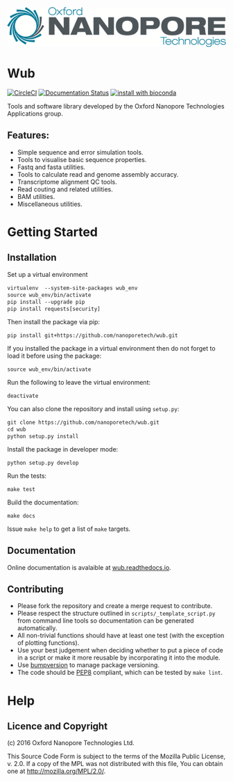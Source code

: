 ![ONT_logo](/ONT_logo.png)
-----------------------------

Wub
==================================================================

[![CircleCI](https://circleci.com/gh/nanoporetech/wub.svg?style=svg)](https://circleci.com/gh/nanoporetech/wub) [![Documentation Status](https://readthedocs.org/projects/wub/badge/?version=latest)](http://wub.readthedocs.io/en/latest/?badge=latest) [![install with bioconda](https://img.shields.io/badge/install%20with-bioconda-brightgreen.svg?style=flat-square)](http://bioconda.github.io/recipes/wub/README.html)

Tools and software library developed by the Oxford Nanopore Technologies Applications group.

## Features:

- Simple sequence and error simulation tools.
- Tools to visualise basic sequence properties.
- Fastq and fasta utilities.
- Tools to calculate read and genome assembly accuracy.
- Transcriptome alignment QC tools.
- Read couting and related utilities.
- BAM utilities.
- Miscellaneous utilities.

Getting Started
===============

## Installation

Set up a virtual environment 

```
virtualenv  --system-site-packages wub_env
source wub_env/bin/activate
pip install --upgrade pip
pip install requests[security]
```

Then install the package via pip:

```
pip install git+https://github.com/nanoporetech/wub.git
```

If you installed the package in a virtual environment then do not forget to
load it before using the package:

```
source wub_env/bin/activate
```

Run the following to leave the virtual environment:

```
deactivate
```

You can also clone the repository and install using `setup.py`:

```
git clone https://github.com/nanoporetech/wub.git
cd wub
python setup.py install
```

Install the package in developer mode:

```
python setup.py develop
```

Run the tests:

```
make test
```

Build the documentation:

```
make docs
```

Issue `make help` to get a list of `make` targets.

Documentation
-----------------

Online documentation is avalaible at [wub.readthedocs.io](http://wub.readthedocs.io/en/latest/).

Contributing
----------------

- Please fork the repository and create a merge request to contribute.
- Please respect the structure outlined in `scripts/_template_script.py` from command line tools so documentation can be generated automatically.
- All non-trivial functions should have at least one test (with the exception of plotting functions).
- Use your best judgement when deciding whether to put a piece of code in a script or make it more reusable by incorporating it into the module.
- Use [bumpversion](http://bit.ly/2cSUryt) to manage package versioning.
- The code should be [PEP8](https://www.python.org/dev/peps/pep-0008) compliant, which can be tested by `make lint`.

Help
====

## Licence and Copyright

(c) 2016 Oxford Nanopore Technologies Ltd.

This Source Code Form is subject to the terms of the Mozilla Public
License, v. 2.0. If a copy of the MPL was not distributed with this
file, You can obtain one at http://mozilla.org/MPL/2.0/.

